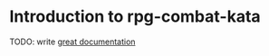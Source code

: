 # Introduction to rpg-combat-kata

TODO: write [great documentation](http://jacobian.org/writing/what-to-write/)
